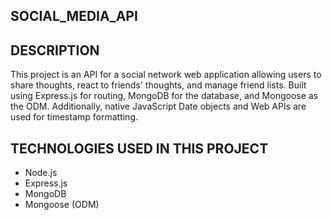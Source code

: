 ## SOCIAL_MEDIA_API

## DESCRIPTION

This project is an API for a social network web application allowing users to share thoughts, react to friends' thoughts, and manage friend lists. Built using Express.js for routing, MongoDB for the database, and Mongoose as the ODM. Additionally, native JavaScript Date objects and Web APIs are used for timestamp formatting.




## TECHNOLOGIES USED IN THIS PROJECT

- Node.js
- Express.js
- MongoDB
- Mongoose (ODM)



